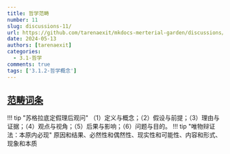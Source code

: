 ```yaml
---
title: 哲学范畴
number: 11
slug: discussions-11/
url: https://github.com/tarenaexit/mkdocs-merterial-garden/discussions/11
date: 2024-05-13
authors: [tarenaexit]
categories: 
  - 3.1-哲学
comments: true
tags: ['3.1.2-哲学概念']
---
```


## [范畴词条](https://baike.baidu.com/item/%E8%8C%83%E7%95%B4/20395)
!!! tip "苏格拉底定假理后观问"
    （1）定义与概念；（2）假设与前提；（3）理由与证据；（4）观点与视角；（5）后果与影响；（6）问题与目的。
!!! tip "唯物辩证法：本原内必现"
    原因和结果、必然性和偶然性、现实性和可能性、内容和形式、现象和本质